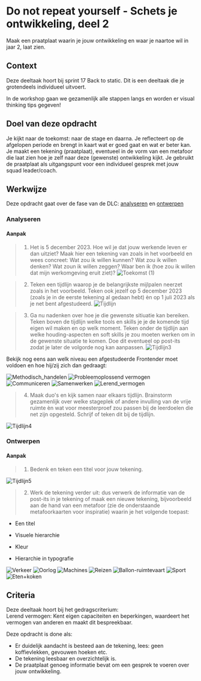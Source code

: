 
# Do not repeat yourself - Schets je ontwikkeling, deel 2

Maak een praatplaat waarin je jouw ontwikkeling en waar je naartoe wil in jaar 2, laat zien.

## Context

Deze deeltaak hoort bij sprint 17 Back to static. 
Dit is een deeltaak die je grotendeels individueel uitvoert.

In de workshop gaan we gezamenlijk alle stappen langs en worden er visual thinking tips gegeven!


## Doel van deze opdracht

Je kijkt naar de toekomst: naar de stage en daarna. Je reflecteert op de afgelopen periode en brengt in kaart wat er goed gaat en wat er beter kan.
Je maakt een tekening (praatplaat), eventueel in de vorm van een metafoor die laat zien hoe je zelf naar deze (gewenste) ontwikkeling kijkt.
Je gebruikt de praatplaat als uitgangspunt voor een individueel gesprek met jouw squad leader/coach.


## Werkwijze


Deze opdracht gaat over de fase van de DLC: [analyseren](#analyseren) en [ontwerpen](#ontwerpen)

### Analyseren

#### Aanpak

> 1. Het is 5 december 2023.
Hoe wil je dat jouw werkende leven er dan uitziet?
Maak hier een tekening van zoals in het voorbeeld en wees concreet:
Wat zou ik willen kunnen?
Wat zou ik willen denken?
Wat zoun ik willen zeggen?
Waar ben ik (hoe zou ik willen dat mijn werkomgeving eruit ziet)?
![Toekomst (1)](https://user-images.githubusercontent.com/55133339/205493929-63a1f682-2e75-46ac-bfdd-aafe67cd65f3.png)



> 2. Teken een tijdlijn waarop je de belangrijkste mijlpalen neerzet zoals in het voorbeeld.
Teken ook jezelf op 5 december 2023 (zoals je in de eerste tekening al gedaan hebt) èn op 1 juli 2023 als je net bent afgestudeerd.
![Tijdlijn](https://user-images.githubusercontent.com/55133339/205494311-34cad56b-5362-4110-9c32-0781dc2d7e5f.png)


> 3. Ga nu nadenken over hoe je die gewenste sitiuatie kan bereiken. 
Teken boven de tijdlijn welke tools en skills je je de komende tijd eigen wil maken en op welk moment.
Teken onder de tijdlijn aan welke houding-aspecten en soft skills je zou moeten werken om in de gewenste situatie te komen.
Doe dit eventueel op post-its zodat je later de volgorde nog kan aanpassen.
![Tijdlijn3](https://user-images.githubusercontent.com/55133339/205495504-a32f77a6-6093-4b8f-b9c9-7b7e357a7c02.png)


Bekijk nog eens aan welk niveau een afgestudeerde Frontender moet voldoen en hoe hij/zij zich dan gedraagt:

![Methodisch_handelen](https://user-images.githubusercontent.com/55133339/205495182-10d1be81-e6a5-4b98-be73-2ebf64cf765b.png)
![Probleemoplossend vermogen](https://user-images.githubusercontent.com/55133339/205495187-a8d1c8f0-73db-4e59-90ad-5f72b070ff62.png)
![Communiceren](https://user-images.githubusercontent.com/55133339/205495188-5605701c-56ed-4586-bd93-24ce8e1b64fe.png)
![Samenwerken](https://user-images.githubusercontent.com/55133339/205495189-6ab903f9-4e01-42ab-8851-d8336271fa51.png)
![Lerend_vermogen](https://user-images.githubusercontent.com/55133339/205495190-44e40c9d-e8d9-471c-92b6-4791c941acfd.png)

> 4. Maak duo's en kijk samen naar elkaars tijdlijn.
Brainstorm gezamenlijk over welke stageplek of andere invulling van de vrije ruimte èn wat voor meesterproef zou passen bij de leerdoelen die net zijn opgesteld. Schrijf of teken dit bij de tijdlijn.


![Tijdlijn4](https://user-images.githubusercontent.com/55133339/205496024-1ce94941-e9d6-4a7b-9448-2da631e3bdba.png)



### Ontwerpen

#### Aanpak

> 1. Bedenk en teken een titel voor jouw tekening.

![Tijdlijn5](https://user-images.githubusercontent.com/55133339/205496335-9cf17502-ee8b-4cba-a057-688e579a6fb7.png)

> 2. Werk de tekening verder uit: dus verwerk de informatie van de post-its in je tekening of maak een nieuwe tekening, bijvoorbeeld aan de hand van een metafoor (zie de onderstaande metafoorkaarten voor inspiratie) waarin je het volgende toepast:

- Een titel

- Visuele hierarchie

- Kleur

- Hierarchie in typografie




![Verkeer](https://user-images.githubusercontent.com/55133339/200644418-d5565f82-81bf-4a51-a242-9740d09f7b8f.jpg)
![Oorlog](https://user-images.githubusercontent.com/55133339/200644423-e76cfb37-a7a3-44e5-9909-48583bc024a0.jpg)
![Machines](https://user-images.githubusercontent.com/55133339/200644426-7360eeb0-5b83-4b30-becf-78b7991c3a86.jpg)
![Reizen](https://user-images.githubusercontent.com/55133339/200644427-aa4e9afe-7d50-4d25-b19b-d960791d0201.jpg)
![Ballon-ruimtevaart](https://user-images.githubusercontent.com/55133339/200644436-c1af45a0-a2d2-439e-990b-13c2186c2940.jpg)
![Sport](https://user-images.githubusercontent.com/55133339/200644442-83c4311d-fd56-44d5-b2cb-7eea89ab311a.jpg)
![Eten+koken](https://user-images.githubusercontent.com/55133339/200650123-ce8e0927-831f-4bef-a00b-92605576c556.jpg)






## Criteria


Deze deeltaak hoort bij het gedragscriterium:  
Lerend vermogen: Kent eigen capaciteiten en beperkingen, waardeert het vermogen van anderen en maakt dit bespreekbaar.

Deze opdracht is done als:

- Er duidelijk aandacht is besteed aan de tekening, lees: geen koffievlekken, gevouwen hoeken etc.
- De tekening leesbaar en overzichtelijk is.
- De praatplaat genoeg informatie bevat om een gesprek te voeren over jouw ontwikkeling.
